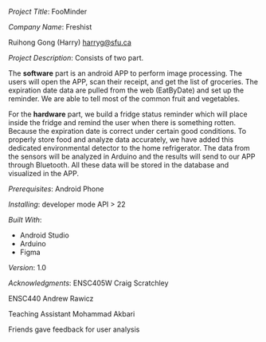 *Project Title*:
FooMinder

*Company Name*:
Freshist


Ruihong Gong (Harry)
harryg@sfu.ca

*Project Description*:
Consists of two part.

The **software** part is an android APP to perform image processing. 
The users will open the APP, scan their receipt, and get the list of groceries. The expiration date data are pulled from the web (EatByDate) and set up the reminder. We are able to tell most of the common fruit and vegetables.

For the **hardware** part, we build a fridge status reminder which will place inside the fridge and remind the user when there is something rotten. Because the expiration date is correct under certain good conditions. To properly store food and analyze data accurately, we have added this dedicated environmental detector to the home refrigerator.
The data from the sensors will be analyzed in Arduino and the results will send to our APP through Bluetooth. All these data will be stored in the database and visualized in the APP.

*Prerequisites*:
Android Phone

*Installing*:
developer mode
API > 22

*Built With*:
*  Android Studio
*  Arduino
*  Figma


*Version*:
1.0

*Acknowledgments*:
ENSC405W Craig Scratchley

ENSC440 Andrew Rawicz

Teaching Assistant Mohammad Akbari

Friends gave feedback for user analysis

